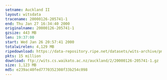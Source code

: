 ```yaml
---
setname: Auckland II
layout: witsdata
tracename: 20000126-205741-1
end: Thu Jan 27 16:34:40 2000
originalname: 20000126-205741-1
gzsize: 443 MB
len: 19:37:00
start: Wed Jan 26 20:57:41 2000
totalwirelen: 4,129 MB
ripedownload: https://data-repository.ripe.net/datasets/wits-archive/pma/long/auck/2//20000126-205741-1.gz
pkts: 15 million
download: ftp://wits.cs.waikato.ac.nz/auckland/2/20000126-205741-1.gz
size: 1,123 MB
md5: e239ac40fed7770352308f33b254c098
---
```

